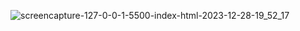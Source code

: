 
![screencapture-127-0-0-1-5500-index-html-2023-12-28-19_52_17](https://github.com/Het2604/incerase-decrease-app/assets/137598780/ee88b6a0-7bf4-4872-8ba4-84f0898c377c)
